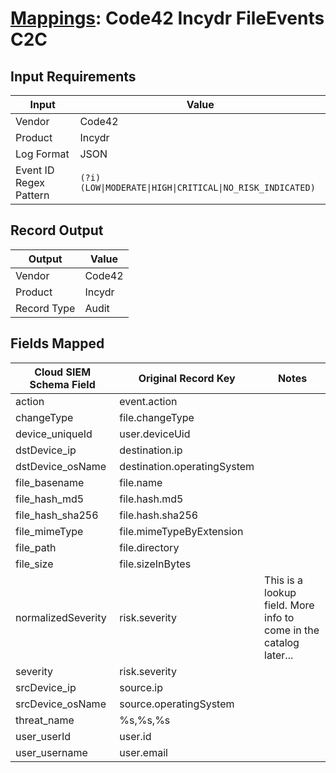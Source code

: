 # [Mappings](README.md): Code42 Incydr FileEvents C2C

## Input Requirements

|Input|Value|
|-----|-----|
|Vendor|Code42|
|Product|Incydr|
|Log Format|JSON|
|Event ID Regex Pattern|`(?i)(LOW\|MODERATE\|HIGH\|CRITICAL\|NO_RISK_INDICATED)`|

## Record Output

|Output|Value|
|------|-----|
|Vendor|Code42|
|Product|Incydr|
|Record Type|Audit|

## Fields Mapped

|Cloud SIEM Schema Field|Original Record Key|Notes|
|-----------------------|-------------------|-----|
|action|event.action||
|changeType|file.changeType||
|device_uniqueId|user.deviceUid||
|dstDevice_ip|destination.ip||
|dstDevice_osName|destination.operatingSystem||
|file_basename|file.name||
|file_hash_md5|file.hash.md5||
|file_hash_sha256|file.hash.sha256||
|file_mimeType|file.mimeTypeByExtension||
|file_path|file.directory||
|file_size|file.sizeInBytes||
|normalizedSeverity|risk.severity|This is a lookup field. More info to come in the catalog later...|
|severity|risk.severity||
|srcDevice_ip|source.ip||
|srcDevice_osName|source.operatingSystem||
|threat_name|%s,%s,%s||
|user_userId|user.id||
|user_username|user.email||

